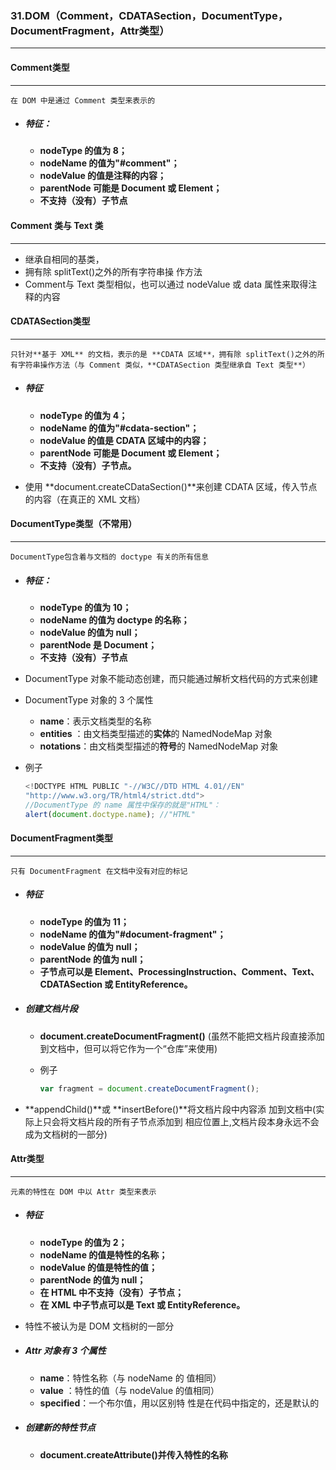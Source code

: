 ### 31.DOM（Comment，CDATASection，DocumentType，DocumentFragment，Attr类型）

***

 	



#### Comment类型

***

 	在 DOM 中是通过 Comment 类型来表示的

- ##### 特征：

  - **nodeType 的值为 8；** 
  -  **nodeName 的值为"#comment"；** 
  -  **nodeValue 的值是注释的内容；** 
  - **parentNode 可能是 Document 或 Element；** 
  -  **不支持（没有）子节点**

  





#### Comment 类与 Text 类

***

- 继承自相同的基类，
- 拥有除 splitText()之外的所有字符串操 作方法
- Comment与 Text 类型相似，也可以通过 nodeValue 或 data 属性来取得注释的内容





#### CDATASection类型

***

 	只针对**基于 XML** 的文档，表示的是 **CDATA 区域**，拥有除 splitText()之外的所有字符串操作方法（与 Comment 类似，**CDATASection 类型继承自 Text 类型**）

- ##### 特征

  - **nodeType 的值为 4；** 
  -  **nodeName 的值为"#cdata-section"；** 
  -  **nodeValue 的值是 CDATA 区域中的内容；** 
  -  **parentNode 可能是 Document 或 Element；**
  -  **不支持（没有）子节点。**

- 使用 **document.createCDataSection()**来创建 CDATA 区域，传入节点的内容（在真正的 XML 文档）





#### DocumentType类型（不常用）

***

 	DocumentType包含着与文档的 doctype 有关的所有信息

- ##### 特征：

  - **nodeType 的值为 10；** 
  -  **nodeName 的值为 doctype 的名称；** 
  -  **nodeValue 的值为 null；** 
  -  **parentNode 是 Document；** 
  -  **不支持（没有）子节点**

- DocumentType 对象不能动态创建，而只能通过解析文档代码的方式来创建

- DocumentType 对象的 3 个属性

  - **name**：表示文档类型的名称
  - **entities** ：由文档类型描述的**实体**的 NamedNodeMap 对象
  - **notations**：由文档类型描述的**符号**的 NamedNodeMap 对象

- 例子

  ```javascript
  <!DOCTYPE HTML PUBLIC "-//W3C//DTD HTML 4.01//EN"
  "http://www.w3.org/TR/html4/strict.dtd">
  //DocumentType 的 name 属性中保存的就是"HTML"：
  alert(document.doctype.name); //"HTML" 
  ```

  





#### DocumentFragment类型

***

 	只有 DocumentFragment 在文档中没有对应的标记

- ##### 特征

  - **nodeType 的值为 11；** 
  -  **nodeName 的值为"#document-fragment"；** 
  -  **nodeValue 的值为 null；** 
  -  **parentNode 的值为 null；**
  -  **子节点可以是 Element、ProcessingInstruction、Comment、Text、CDATASection 或 EntityReference。**

- ##### 创建文档片段

  - **document.createDocumentFragment()** (虽然不能把文档片段直接添加到文档中，但可以将它作为一个“仓库”来使用)

  - 例子

    ```javascript
    var fragment = document.createDocumentFragment(); 
    ```

- **appendChild()**或 **insertBefore()**将文档片段中内容添 加到文档中(实际上只会将文档片段的所有子节点添加到 相应位置上,文档片段本身永远不会成为文档树的一部分)





#### Attr类型

***

 	元素的特性在 DOM 中以 Attr 类型来表示

- ##### 特征

  - **nodeType 的值为 2；** 
  -  **nodeName 的值是特性的名称；** 
  -  **nodeValue 的值是特性的值；** 
  -  **parentNode 的值为 null；**
  -  **在 HTML 中不支持（没有）子节点；** 
  -  **在 XML 中子节点可以是 Text 或 EntityReference。**

- 特性不被认为是 DOM 文档树的一部分

- ##### Attr 对象有 3 个属性

  - **name**：特性名称（与 nodeName 的 值相同）
  - **value** ：特性的值（与 nodeValue 的值相同）
  -  **specified**：一个布尔值，用以区别特 性是在代码中指定的，还是默认的

- ##### 创建新的特性节点

  - **document.createAttribute()并传入特性的名称**



